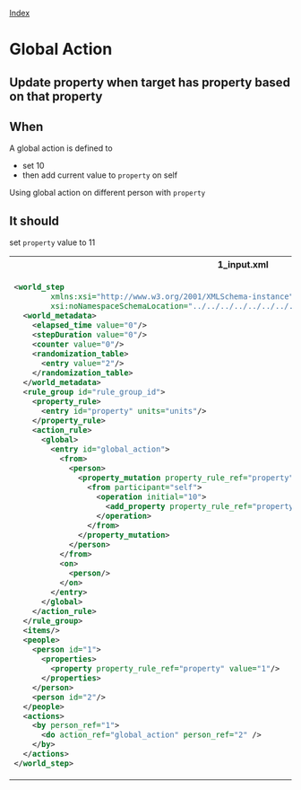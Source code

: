 [Index](./index.md)
# Global Action
## Update property when target has property based on that property
## When
A global action is defined to
  - set 10
  - then add current value
to `property` on self

Using global action on different person with `property`

## It should
set `property` value to 11
<table>
<tr>
<th>1_input.xml</th>
<th>2_expected.xml</th>
</tr>
<tr>
<td style="vertical-align:top">
  
```xml
<world_step
        xmlns:xsi="http://www.w3.org/2001/XMLSchema-instance"
        xsi:noNamespaceSchemaLocation="../../../../../../../../../../../../../../../world_step.xsd">
  <world_metadata>
    <elapsed_time value="0"/>
    <stepDuration value="0"/>
    <counter value="0"/>
    <randomization_table>
      <entry value="2"/>
    </randomization_table>
  </world_metadata>
  <rule_group id="rule_group_id">
    <property_rule>
      <entry id="property" units="units"/>
    </property_rule>
    <action_rule>
      <global>
        <entry id="global_action">
          <from>
            <person>
              <property_mutation property_rule_ref="property">
                <from participant="self">
                  <operation initial="10">
                    <add_property property_rule_ref="property"/>
                  </operation>
                </from>
              </property_mutation>
            </person>
          </from>
          <on>
            <person/>
          </on>
        </entry>
      </global>
    </action_rule>
  </rule_group>
  <items/>
  <people>
    <person id="1">
      <properties>
        <property property_rule_ref="property" value="1"/>
      </properties>
    </person>
    <person id="2"/>
  </people>
  <actions>
    <by person_ref="1">
      <do action_ref="global_action" person_ref="2" />
    </by>
  </actions>
</world_step>
```
  
</td>
<td style="vertical-align:top">

```xml
<world_step
        xmlns:xsi="http://www.w3.org/2001/XMLSchema-instance"
        xsi:noNamespaceSchemaLocation="../../../../../../../../../../../../../../../world_step.xsd">
  <world_metadata>
    <elapsed_time value="0"/>
    <stepDuration value="0"/>
    <counter value="0"/>
    <randomization_table>
      <entry value="2"/>
    </randomization_table>
  </world_metadata>
  <rule_group id="rule_group_id">
    <property_rule>
      <entry id="property" units="units"/>
    </property_rule>
    <action_rule>
      <global>
        <entry id="global_action">
          <from>
            <person>
              <property_mutation property_rule_ref="property">
                <from participant="self">
                  <operation initial="10">
                    <add_property property_rule_ref="property"/>
                  </operation>
                </from>
              </property_mutation>
            </person>
          </from>
          <on>
            <person/>
          </on>
        </entry>
      </global>
    </action_rule>
  </rule_group>
  <items/>
  <people>
    <person id="1">
      <properties>
        <property property_rule_ref="property" value="11"/>
      </properties>
      <classifications/>
    </person>
    <person id="2">
      <classifications/>
    </person>
  </people>
  <actions/>
</world_step>
```

</td>
</tr>
</table>
